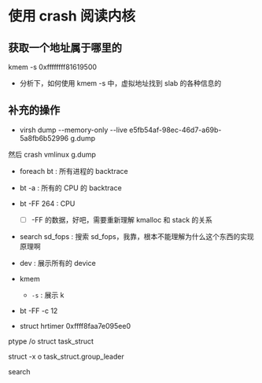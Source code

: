 # 使用 crash 阅读内核

## 获取一个地址属于哪里的
kmem -s 0xffffffff81619500

- 分析下，如何使用 kmem -s 中，虚拟地址找到 slab 的各种信息的

## 补充的操作
- virsh dump --memory-only --live e5fb54af-98ec-46d7-a69b-5a8fb6b52996 g.dump

然后 crash vmlinux g.dump

- foreach bt : 所有进程的 backtrace
- bt -a : 所有的 CPU 的 backtrace
- bt -FF  264 : CPU
  - [ ] -FF 的数据，好吧，需要重新理解 kmalloc 和 stack 的关系
- search sd_fops : 搜索 sd_fops，我靠，根本不能理解为什么这个东西的实现原理啊
- dev : 展示所有的 device
- kmem
  - `-s` : 展示 k

- bt -FF -c 12
- struct hrtimer 0xffff8faa7e095ee0

ptype /o struct task_struct

struct -x o task_struct.group_leader

search
